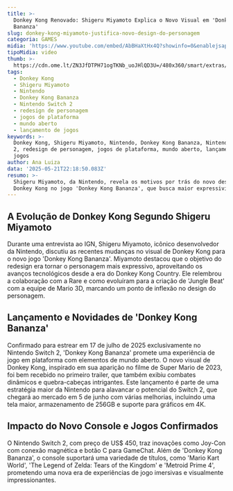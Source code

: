 ```yaml
---
title: >-
  Donkey Kong Renovado: Shigeru Miyamoto Explica o Novo Visual em 'Donkey Kong
  Bananza'
slug: donkey-kong-miyamoto-justifica-novo-design-do-personagem
categoria: GAMES
midia: 'https://www.youtube.com/embed/AbBHaXtHx4Q?showinfo=0&enablejsapi=1'
tipoMidia: video
thumb: >-
  https://cdn.ome.lt/ZN3JfDTPH71ogTKNb_uoJHlQD3U=/480x360/smart/extras/conteudos/Design_sem_nome13.png
tags:
  - Donkey Kong
  - Shigeru Miyamoto
  - Nintendo
  - Donkey Kong Bananza
  - Nintendo Switch 2
  - redesign de personagem
  - jogos de plataforma
  - mundo aberto
  - lançamento de jogos
keywords: >-
  Donkey Kong, Shigeru Miyamoto, Nintendo, Donkey Kong Bananza, Nintendo Switch
  2, redesign de personagem, jogos de plataforma, mundo aberto, lançamento de
  jogos
author: Ana Luiza
data: '2025-05-21T22:18:50.083Z'
resumo: >-
  Shigeru Miyamoto, da Nintendo, revela os motivos por trás do novo design de
  Donkey Kong no jogo 'Donkey Kong Bananza', que busca maior expressividade.
---
```


## A Evolução de Donkey Kong Segundo Shigeru Miyamoto

Durante uma entrevista ao IGN, Shigeru Miyamoto, icônico desenvolvedor da Nintendo, discutiu as recentes mudanças no visual de Donkey Kong para o novo jogo 'Donkey Kong Bananza'. Miyamoto destacou que o objetivo do redesign era tornar o personagem mais expressivo, aproveitando os avanços tecnológicos desde a era do Donkey Kong Country. Ele relembrou a colaboração com a Rare e como evoluíram para a criação de 'Jungle Beat' com a equipe de Mario 3D, marcando um ponto de inflexão no design do personagem.

## Lançamento e Novidades de 'Donkey Kong Bananza'

Confirmado para estrear em 17 de julho de 2025 exclusivamente no Nintendo Switch 2, 'Donkey Kong Bananza' promete uma experiência de jogo em plataforma com elementos de mundo aberto. O novo visual de Donkey Kong, inspirado em sua aparição no filme de Super Mario de 2023, foi bem recebido no primeiro trailer, que também exibiu combates dinâmicos e quebra-cabeças intrigantes. Este lançamento é parte de uma estratégia maior da Nintendo para alavancar o potencial do Switch 2, que chegará ao mercado em 5 de junho com várias melhorias, incluindo uma tela maior, armazenamento de 256GB e suporte para gráficos em 4K.

## Impacto do Novo Console e Jogos Confirmados

O Nintendo Switch 2, com preço de US$ 450, traz inovações como Joy-Con com conexão magnética e botão C para GameChat. Além de 'Donkey Kong Bananza', o console suportará uma variedade de títulos, como 'Mario Kart World', 'The Legend of Zelda: Tears of the Kingdom' e 'Metroid Prime 4', prometendo uma nova era de experiências de jogo imersivas e visualmente impressionantes.
